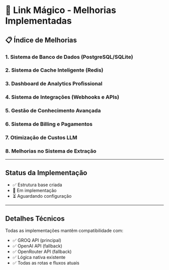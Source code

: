 # 🚀 Link Mágico - Melhorias Implementadas

## 📋 Índice de Melhorias

### 1. Sistema de Banco de Dados (PostgreSQL/SQLite)
### 2. Sistema de Cache Inteligente (Redis)
### 3. Dashboard de Analytics Profissional
### 4. Sistema de Integrações (Webhooks e APIs)
### 5. Gestão de Conhecimento Avançada
### 6. Sistema de Billing e Pagamentos
### 7. Otimização de Custos LLM
### 8. Melhorias no Sistema de Extração

---

## Status da Implementação

- ✅ Estrutura base criada
- 🔄 Em implementação
- ⏳ Aguardando configuração

---

## Detalhes Técnicos

Todas as implementações mantêm compatibilidade com:
- ✅ GROQ API (principal)
- ✅ OpenAI API (fallback)
- ✅ OpenRouter API (fallback)
- ✅ Lógica nativa existente
- ✅ Todas as rotas e fluxos atuais
